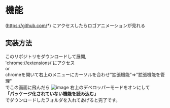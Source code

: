# 機能
(https://github.com/*)  にアクセスしたらロゴアニメーションが見れる
## 実装方法
このリポジトリをダウンロードして展開,  
'chrome://extensions/'にアクセス  
or  
chromeを開いて右上のメニューにカーソルを合わせ"拡張機能"=>"拡張機能を管理"  
でこの画面に飛んだら
![image](https://github.com/ShiromaYasuyuki/popupchrome/assets/137591287/51cf0e60-a797-4fd8-b680-f331c2f39250)
右上のデベロッパーモードをオンにして  
**「パッケージ化されていない機能を読み込む」**  
でダウンロードしたフォルダを入れてあげると完了です。

